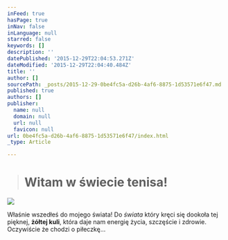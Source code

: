 ```yaml
---
inFeed: true
hasPage: true
inNav: false
inLanguage: null
starred: false
keywords: []
description: ''
datePublished: '2015-12-29T22:04:53.271Z'
dateModified: '2015-12-29T22:04:40.484Z'
title: ''
author: []
sourcePath: _posts/2015-12-29-0be4fc5a-d26b-4af6-8875-1d53571e6f47.md
published: true
authors: []
publisher:
  name: null
  domain: null
  url: null
  favicon: null
url: 0be4fc5a-d26b-4af6-8875-1d53571e6f47/index.html
_type: Article

---
```

> # **Witam w świecie tenisa!**

![](https://s3-us-west-2.amazonaws.com/the-grid-img/p/ba63642b2d1a8f02fba8160af9ff89dcb9bcf802.png)

Właśnie wszedłeś do mojego świata! Do _świata_ który kręci się dookoła tej pięknej, **żółtej kuli**, która daje nam energię życia, szczęście i zdrowie. Oczywiście że chodzi o piłeczkę...